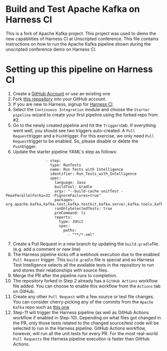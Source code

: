 # Build and Test Apache Kafka on Harness CI

This is a fork of Apache Kafka project. This project was used to demo the new capabilities of Harness CI at Unscripted conference.
This file contains instructions on how to run the Apache Kafka pipeline shown during the unscripted conference demo on Harness CI.


# Setting up this pipeline on Harness CI
 1. Create a [GitHub Account](https://github.com) or use an existing one
 2. Fork [this repository](https://github.com/harness-community/kafka/fork) into your GitHub account. 
 3. If you are new to Harness, signup for [Harness CI](https://app.harness.io/auth/#/signup)
 4. Select the `Continuous Integration` module and choose the `Starter pipeline` wizard to create your first pipeline using the forked repo from #2.
 5. Go to the newly created pipeline and hit the `Triggers`tab. If everything went well, you should see two triggers auto-created. A `Pull Request`trigger and a `Push`trigger. For this exercise, we only need `Pull Request`trigger to be enabled. So, please disable or delete the `Push`trigger.
 6. Update the starter pipeline YAML's step as follows:
```
                  - step:
                    type: RunTests
                    name: Run Tests with Intelligence
                    identifier: Run_Tests_with_Intelligence
                    spec:
                      language: Java
                      buildTool: Gradle
                      args: "--build-cache unitTest -PmaxParallelForks=32 -PignoreFailures=true"
                      packages: org.apache.kafka,kafka.test,kafka.testkit,kafka.server,kafka.tools,kafka.examples,test.plugins
                      runOnlySelectedTests: true
                      preCommand: ls
                      reports:
                        type: JUnit
                        spec:
                          paths:
                            - "**/*.xml"
```
7. Create a Pull Request in a new branch by updating the `build.gradle`file. (e.g. add a comment or new line)
8. The Harness pipeline kicks off a webhook execution due to the enabled `Pull Request` trigger. This `build.gradle` file is special and so Harness Test Intelligence selects all the available tests in the repository to run and stores their relationships with source files.
9. Merge the PR after the pipeline runs to completion.
10. The repository forked in Step 2 already has a `GitHub Actions` workflow file added. You can choose to enable this workflow from the `Actions` tab on GitHub.
11. Create any other `Pull Request` with a few source or test file changes. You can consider cherry-picking any of the commits from the `Apache Kafka` repo such as [this one](https://github.com/harness-community/kafka/pull/2)
12. Step-11 will trigger the Harness pipeline (as well as GitHub Actions workflow if enabled in Step-10). Depending on what files got changed in the PR, only those tests related to the changed source/test code will be selected to run in the Harness pipeline. GitHub Actions workflow, however, will run all the unit tests for every PR. For the most real-world `Pull Requests` the Harness pipeline execution is faster than GitHub Actions.
